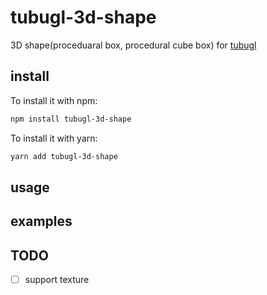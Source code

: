 # tubugl-3d-shape

3D shape(proceduaral box, procedural cube box) for [tubugl](https://github.com/kenjiSpecial/tubugl)

## install

To install it with npm:

```sh
npm install tubugl-3d-shape
```

To install it with yarn:

```sh
yarn add tubugl-3d-shape
```

## usage

## examples

## TODO

- [ ] support texture